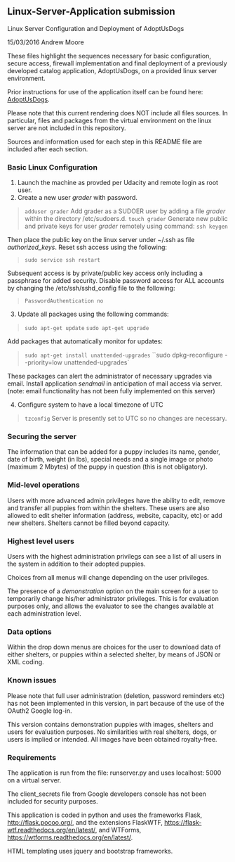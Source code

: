 ## Linux-Server-Application submission
Linux Server Configuration and Deployment of AdoptUsDogs

15/03/2016 Andrew Moore

These files highlight the sequences necessary for basic configuration, secure access, firewall implementation and final deployment of a previously developed catalog application, AdoptUsDogs, on a provided linux server environment.

Prior instructions for use of the application itself can be found here: [AdoptUsDogs](https://github.com/erooma/Catalog-Application).

Please note that this current rendering does NOT include all files sources. In particular, files and packages from the virtual environment on the linux server are not included in this repository.

Sources and information used for each step in this README file are included after each section.

### Basic Linux Configuration

1. Launch the machine as provded per Udacity and remote login as root user.
2. Create a new user *grader* with password.
 >`adduser grader`
   Add grader as a SUDOER user by adding a file *grader* within the directory /etc/sudoers.d.
 >`touch grader`
   Generate new public and private keys for user *grader* remotely using command:
 >`ssh keygen`

Then place the public key on the linux server under ~/.ssh as file *authorized_keys*.
Reset ssh access using the following:
 >`sudo service ssh restart`

Subsequent access is by private/public key access only including a passphrase for added security.
Disable password access for ALL accounts by changing the /etc/ssh/sshd_config file to the following:
 >`PasswordAuthentication no`
 
3. Update all packages using the following commands:
 >`sudo apt-get update`
 >`sudo apt-get upgrade`

Add packages that automatically monitor for updates:
>`sudo apt-get install unattended-upgrades`
>``sudo dpkg-reconfigure --priority=low unattended-upgrades`

These packages can alert the administrator of necessary upgrades via email.
Install application *sendmail* in anticipation of mail access via server.
(note: email functionality has not been fully implemented on this server)

4. Configure system to have a local timezone of UTC
>`tzconfig`
Server is presently set to UTC so no changes are necessary.

### Securing the server



The information that can be added for a puppy includes its name, gender,
date of birth, weight (in lbs), special needs and a single image or photo 
(maximum 2 Mbytes) of the puppy in question (this is not obligatory).

### Mid-level operations

Users with more advanced admin privileges have the ability to edit, remove and
transfer all puppies from within the shelters. These users are also allowed to
edit shelter information (address, website, capacity, etc) or add new shelters.
Shelters cannot be filled beyond capacity.

### Highest level users

Users with the highest administration privilegs can see a list of all users in
the system in addition to their adopted puppies.

Choices from all  menus will change depending on the user privileges.

The presence of a *demonstration* option on the main screen
for a user to temporarily change his/her administrator privileges. 
This is for evaluation purposes only, and allows the evaluator to see the 
changes available at each administration level.

### Data options

Within the drop down menus are choices for the user to download data of
either shelters, or puppies within a selected shelter, by means of JSON or
XML coding.

### Known issues

Please note that full user administration (deletion, password reminders etc)
has not been implemented in this version, in part because of the use of the
OAuth2 Google log-in.

This version contains demonstration puppies with images, shelters and
users for evaluation purposes. No similarities with real shelters, dogs, or 
users is implied or intended. All images have been obtained royalty-free.

### Requirements

The application is run from the file: runserver.py and uses localhost: 5000 on
a virtual server.

The client_secrets file from Google developers console has not been included
for security purposes.

This application is coded in python and uses the frameworks Flask, 
http://flask.pocoo.org/, and the extensions FlaskWTF, 
https://flask-wtf.readthedocs.org/en/latest/, and WTForms, 
https://wtforms.readthedocs.org/en/latest/.

HTML templating uses jquery and bootstrap frameworks.
